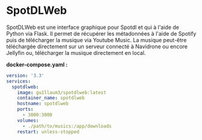 # SpotDLWeb

SpotDLWeb est une interface graphique pour Spotdl et qui à l'aide de Python via Flask.
Il permet de récupérer les métadonnées à l'aide de Spotify puis de télécharger la musique via Youtube Music. La musique peut-être téléchargée directement sur un serveur connecté à Navidrone ou encore Jellyfin ou, télécharger la musique directement en local.

**docker-compose.yaml :**
```yaml
version: '3.3'
services:
  spotdlweb:
    image: gu1llaum3/spotdlweb:latest
    container_name: spotdlweb
    hostname: spotdlweb
    ports:
      - 3000:3000
    volumes:
      - ./path/to/musics:/app/downloads
    restart: unless-stopped
```
